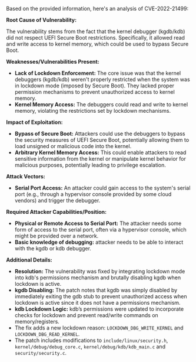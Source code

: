 Based on the provided information, here's an analysis of CVE-2022-21499:

**Root Cause of Vulnerability:**

The vulnerability stems from the fact that the kernel debugger (kgdb/kdb) did not respect UEFI Secure Boot restrictions. Specifically, it allowed read and write access to kernel memory, which could be used to bypass Secure Boot.

**Weaknesses/Vulnerabilities Present:**

*   **Lack of Lockdown Enforcement:** The core issue was that the kernel debuggers (kgdb/kdb) weren't properly restricted when the system was in lockdown mode (imposed by Secure Boot). They lacked proper permission mechanisms to prevent unauthorized access to kernel memory.
*   **Kernel Memory Access:** The debuggers could read and write to kernel memory, violating the restrictions set by lockdown mechanisms.

**Impact of Exploitation:**

*   **Bypass of Secure Boot:** Attackers could use the debuggers to bypass the security measures of UEFI Secure Boot, potentially allowing them to load unsigned or malicious code into the kernel.
*  **Arbitrary Kernel Memory Access:** This could enable attackers to read sensitive information from the kernel or manipulate kernel behavior for malicious purposes, potentially leading to privilege escalation.

**Attack Vectors:**

*   **Serial Port Access:** An attacker could gain access to the system's serial port (e.g., through a hypervisor console provided by some cloud vendors) and trigger the debugger.

**Required Attacker Capabilities/Position:**

*   **Physical or Remote Access to Serial Port:** The attacker needs some form of access to the serial port, often via a hypervisor console, which might be provided over a network.
*   **Basic knowledge of debugging:** attacker needs to be able to interact with the kgdb or kdb debugger.

**Additional Details:**

*   **Resolution:** The vulnerability was fixed by integrating lockdown mode into kdb's permissions mechanism and brutally disabling kgdb when lockdown is active.
*   **kgdb Disabling:** The patch notes that kgdb was simply disabled by immediately exiting the gdb stub to prevent unauthorized access when lockdown is active since it does not have a permissions mechanism.
*   **kdb Lockdown Logic:** kdb’s permissions were updated to incorporate checks for lockdown and prevent read/write commands on memory/registers.
*   The fix adds a new lockdown reason: `LOCKDOWN_DBG_WRITE_KERNEL` and `LOCKDOWN_DBG_READ_KERNEL`.
*   The patch includes modifications to `include/linux/security.h`, `kernel/debug/debug_core.c`, `kernel/debug/kdb/kdb_main.c` and `security/security.c`.